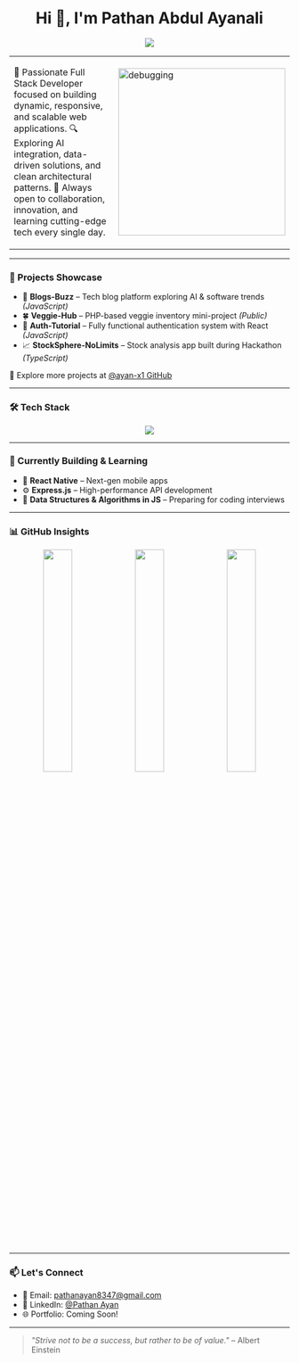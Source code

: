 <h1 align="center">Hi 👋, I'm Pathan Abdul Ayanali</h1>

<p align="center">
  <img src="https://readme-typing-svg.demolab.com?lines=Full+Stack+Web+Developer;MERN+Stack+Specialist;Future+Tech+Innovator;Clean+Code+Advocate;Open+Source+Contributor&center=true&width=600&height=45&color=00F7FF&vCenter=true&pause=1000" />
</p>

<table>
  <tr>
    <td width="60%">
      <p>
        🚀 Passionate Full Stack Developer focused on building dynamic, responsive, and scalable web applications.  
        🔍 Exploring AI integration, data-driven solutions, and clean architectural patterns.  
        🤝 Always open to collaboration, innovation, and learning cutting-edge tech every single day.
      </p>
    </td>
    <td>
      <img align="right" src="https://cdn.dribbble.com/users/1162077/screenshots/3848914/programmer.gif" width="300" alt="debugging"/>
    </td>
  </tr>
</table>

---

### 🧠 Projects Showcase

- 🚀 **Blogs-Buzz** – Tech blog platform exploring AI & software trends *(JavaScript)*  
- 🍀 **Veggie-Hub** – PHP-based veggie inventory mini-project *(Public)*  
- 🔐 **Auth-Tutorial** – Fully functional authentication system with React *(JavaScript)*  
- 📈 **StockSphere-NoLimits** – Stock analysis app built during Hackathon *(TypeScript)*  

🔗 Explore more projects at [@ayan-x1 GitHub](https://github.com/ayan-x1?tab=repositories)

---

### 🛠️ Tech Stack

<p align="center">
  <img src="https://skillicons.dev/icons?i=js,ts,php,html,css,react,nodejs,express,mongodb,mysql,tailwind,vscode,git,github,postman&perline=8" />
</p>

---

### 🚧 Currently Building & Learning

- 📱 **React Native** – Next-gen mobile apps  
- ⚙️ **Express.js** – High-performance API development  
- 🧠 **Data Structures & Algorithms in JS** – Preparing for coding interviews

---

### 📊 GitHub Insights

<p align="center">
  <img src="https://github-readme-stats.vercel.app/api?username=ayan-x1&show_icons=true&theme=radical&rank_icon=github" width="32%"/>
  <img src="https://github-readme-streak-stats.herokuapp.com?user=ayan-x1&theme=tokyonight" width="32%"/>
  <img src="https://github-readme-stats.vercel.app/api/top-langs/?username=ayan-x1&layout=compact&theme=tokyonight&langs_count=8" width="32%"/>
</p>

---

### 📫 Let's Connect

- 📧 Email: [pathanayan8347@gmail.com](mailto:pathanayan8347@gmail.com)  
- 💼 LinkedIn: [@Pathan Ayan](https://www.linkedin.com/in/pathan-ayan/)  
- 🌐 Portfolio: Coming Soon!

---

> _"Strive not to be a success, but rather to be of value."_ – Albert Einstein
